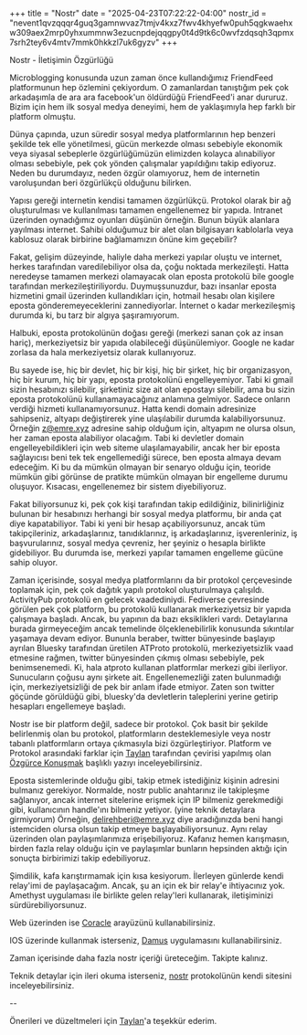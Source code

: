 +++
title = "Nostr"
date = "2025-04-23T07:22:22-04:00"
nostr_id = "nevent1qvzqqqr4guq3gamnwvaz7tmjv4kxz7fwv4khyefw0puh5qgkwaehxw309aex2mrp0yhxummnw3ezucnpdejqqgpy0t4d9tk6c0wvfzdqsqh3qpmx7srh2tey6v4mtv7mmk0hkkzl7uk6gyzv"
+++

Nostr - İletişimin Özgürlüğü

Microblogging konusunda uzun zaman önce kullandığımız FriendFeed platformunun hep özlemini çekiyordum. O zamanlardan tanıştığım pek çok arkadaşımla de ara ara facebook'un öldürdüğü FriendFeed'i anar dururuz. Bizim için hem ilk sosyal medya deneyimi, hem de yaklaşımıyla hep farklı bir platform olmuştu. 

Dünya çapında, uzun süredir sosyal medya platformlarının hep benzeri şekilde tek elle yönetilmesi, gücün merkezde olması sebebiyle ekonomik veya siyasal sebeplerle özgürlüğümüzün elimizden kolayca alınabiliyor olması sebebiyle, pek çok yönden çalışmalar yapıldığını takip ediyoruz. Neden bu durumdayız, neden özgür olamıyoruz, hem de internetin varoluşundan beri özgürlükçü olduğunu bilirken. 

Yapısı gereği internetin kendisi tamamen özgürlükçü. Protokol olarak bir ağ oluşturulması ve kullanılması tamamen engellenemez bir yapıda. Intranet üzerinden oynadığımız oyunları düşünün örneğin. Bunun büyük alanlara yayılması internet. Sahibi olduğumuz bir alet olan bilgisayarı kablolarla veya kablosuz olarak birbirine bağlamamızın önüne kim geçebilir? 

Fakat, gelişim düzeyinde, haliyle daha merkezi yapılar oluştu ve internet, herkes tarafından varedilebiliyor olsa da, çoğu noktada merkezileşti. Hatta neredeyse tamamen merkezi olamayacak olan eposta protokolü bile google tarafından merkezileştiriliyordu. Duymuşsunuzdur, bazı insanlar eposta hizmetini gmail üzerinden kullandıkları için, hotmail hesabı olan kişilere eposta gönderemeyeceklerini zannediyorlar. İnternet o kadar merkezileşmiş durumda ki, bu tarz bir algıya şaşıramıyorum. 

Halbuki, eposta protokolünün doğası gereği (merkezi sanan çok az insan hariç), merkeziyetsiz bir yapıda olabileceği düşünülemiyor. Google ne kadar zorlasa da hala merkeziyetsiz olarak kullanıyoruz. 

Bu sayede ise, hiç bir devlet, hiç bir kişi, hiç bir şirket, hiç bir organizasyon, hiç bir kurum, hiç bir yapı, eposta protokolünü engelleyemiyor. Tabi ki gmail sizin hesabınızı silebilir, şirketiniz size ait olan epostayı silebilir, ama bu sizin eposta protokolünü kullanamayacağınız anlamına gelmiyor. Sadece onların verdiği hizmeti kullanamıyorsunuz. Hatta kendi domain adresinize sahipseniz, altyapı değiştirerek yine ulaşılabilir durumda kalabiliyorsunuz. Örneğin z@emre.xyz adresine sahip olduğum için, altyapım ne olursa olsun, her zaman eposta alabiliyor olacağım. Tabi ki devletler domain engelleyebildikleri için web siteme ulaşılamayabilir, ancak her bir eposta sağlayıcısı beni tek tek engellemediği sürece, ben eposta almaya devam edeceğim. Ki bu da mümkün olmayan bir senaryo olduğu için, teoride mümkün gibi görünse de pratikte mümkün olmayan bir engelleme durumu oluşuyor. Kısacası, engellenemez bir sistem diyebiliyoruz. 

Fakat biliyorsunuz ki, pek çok kişi tarafından takip edildiğiniz, bilinirliğiniz bulunan bir hesabınızı herhangi bir sosyal medya platformu, bir anda çat diye kapatabiliyor. Tabi ki yeni bir hesap açabiliyorsunuz, ancak tüm takipçileriniz, arkadaşlarınız, tanıdıklarınız, iş arkadaşlarınız, işverenleriniz, iş başvurularınız, sosyal medya çevreniz, her şeyiniz o hesapla birlikte gidebiliyor. Bu durumda ise, merkezi yapılar tamamen engelleme gücüne sahip oluyor.  

Zaman içerisinde, sosyal medya platformlarını da bir protokol çerçevesinde toplamak için, pek çok dağıtık yapılı protokol oluşturulmaya çalışıldı. ActivityPub protokolü en gelecek vaadediniydi. Fediverse çevresinde görülen pek çok platform, bu protokolü kullanarak merkeziyetsiz bir yapıda çalışmaya başladı. Ancak, bu yapının da bazı eksiklikleri vardı. Detaylarına burada girmeyeceğim ancak temelinde ölçeklenebilirlik konusunda sıkıntılar yaşamaya devam ediyor. Bununla beraber, twitter bünyesinde başlayıp ayrılan Bluesky tarafından üretilen ATProto protokolü, merkeziyetsizlik vaad etmesine rağmen, twitter bünyesinden çıkmış olması sebebiyle, pek benimsenemedi. Ki, hala atproto kullanan platformlar merkezi gibi ilerliyor. Sunucuların çoğusu aynı şirkete ait. Engellenemezliği zaten bulunmadığı için, merkeziyetsizliği de pek bir anlam ifade etmiyor. Zaten son twitter göçünde görüldüğü gibi, bluesky'da devletlerin taleplerini yerine getirip hesapları engellemeye başladı. 

Nostr ise bir platform değil, sadece bir protokol. Çok basit bir şekilde belirlenmiş olan bu protokol, platformların desteklemesiyle veya nostr tabanlı platformların ortaya çıkmasıyla bizi özgürleştiriyor. Platform ve Protokol arasındaki farklar için [Taylan](https://njump.me/npub166l9t9ckan9yh6j8pku0stszkekt0s8uhqwvddz4qr92r9w0wxcs59u7c3) tarafından çevirisi yapılmış olan [Özgürce Konuşmak](https://www.yirmibir.org/blog/ozgurce-konusmak) başlıklı yazıyı inceleyebilirsiniz. 
 
Eposta sistemlerinde olduğu gibi, takip etmek istediğiniz kişinin adresini bulmanız gerekiyor. Normalde, nostr public anahtarınız ile takipleşme sağlanıyor, ancak internet sitelerine erişmek için IP bilmeniz gerekmediği gibi, kullanıcının handle'ını bilmeniz yetiyor. (yine teknik detaylara girmiyorum) Örneğin, delirehberi@emre.xyz diye aradığınızda beni hangi istemciden olursa olsun takip etmeye başlayabiliyorsunuz. Aynı relay üzerinden olan paylaşımlarımıza erişebiliyoruz. Kafanız hemen karışmasın, birden fazla relay olduğu için ve paylaşımlar bunların hepsinden aktığı için sonuçta birbirimizi takip edebiliyoruz. 


Şimdilik, kafa karıştırmamak için kısa kesiyorum. İlerleyen günlerde kendi relay'imi de paylaşacağım. Ancak, şu an için ek bir relay'e ihtiyacınız yok. Amethyst uygulaması ile birlikte gelen relay'leri kullanarak, iletişiminizi sürdürebiliyorsunuz. 

Web üzerinden ise [Coracle](https://coracle.social/people/nprofile1qythwumn8ghj7emvda3xzmpwwfjkccte9eex2ep0qyf8wumn8ghj7mn0wd68yv339e3k7mf0qy2hwumn8ghj7un9d3shjtn9d4ex2tnc09az7qpqgmeu0wenescpjpymwmwgnkaedc6vy3aamf5tdtvxxf5z0yll3gdq5ead4v) arayüzünü kullanabilirsiniz. 

IOS üzerinde kullanmak isterseniz, [Damus](https://apps.apple.com/us/app/damus/id6445784580) uygulamasını kullanabilirsiniz.

Zaman içerisinde daha fazla nostr içeriği üreteceğim. Takipte kalınız. 

Teknik detaylar için ileri okuma isterseniz, [nostr](https://nostr.com/) protokolünün kendi sitesini inceleyebilirsiniz.


--


Önerileri ve düzeltmeleri için [Taylan](https://njump.me/npub166l9t9ckan9yh6j8pku0stszkekt0s8uhqwvddz4qr92r9w0wxcs59u7c3)'a teşekkür ederim.
